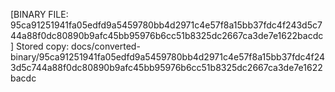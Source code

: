 [BINARY FILE: 95ca91251941fa05edfd9a5459780bb4d2971c4e57f8a15bb37fdc4f243d5c744a88f0dc80890b9afc45bb95976b6cc51b8325dc2667ca3de7e1622bacdc]
Stored copy: docs/converted-binary/95ca91251941fa05edfd9a5459780bb4d2971c4e57f8a15bb37fdc4f243d5c744a88f0dc80890b9afc45bb95976b6cc51b8325dc2667ca3de7e1622bacdc
